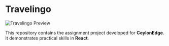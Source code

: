 # Travelingo

![Travelingo Preview](https://i.imgur.com/3epQlqu.jpeg)

This repository contains the assignment project developed for **CeylonEdge**.  
It demonstrates practical skills in **React**.
